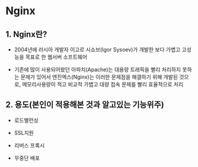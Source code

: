# Nginx 
## 1. Nginx란?

* 2004년에 러시아 개발자 이고르 시쇼브(Igor Sysoev)가 개발한 보다 가볍고 고성능을 목표로 한 웹서버 소프트웨어

* 기존에 많이 사용되어왔던 아파치(Apache)는 대용량 트래픽을 빨리 처리하지 못하는 문제가 있어서 엔진엑스(Nginx)는 이러한 문제점을 해결하기 위해 개발된 것으로, 메모리사용량이 적고 비교적 가볍고 대량 접속 문제를 빨리 효율적으로 처리

## 2. 용도(본인이 적용해본 것과 알고있는 기능위주)
 * 로드밸런싱
 
 * SSL지원
 
 * 리버스 프록시
 
 * 무중단 배포
 

